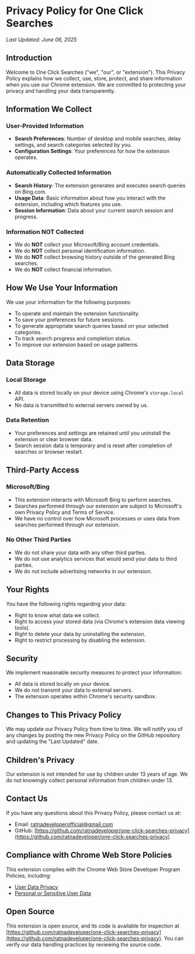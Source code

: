 # Privacy Policy for One Click Searches

*Last Updated: June 06, 2025*

## Introduction

Welcome to One Click Searches ("we", "our", or "extension"). This Privacy Policy explains how we collect, use, store, protect, and share information when you use our Chrome extension. We are committed to protecting your privacy and handling your data transparently.

## Information We Collect

### User-Provided Information
- **Search Preferences**: Number of desktop and mobile searches, delay settings, and search categories selected by you.
- **Configuration Settings**: Your preferences for how the extension operates.

### Automatically Collected Information
- **Search History**: The extension generates and executes search queries on Bing.com.
- **Usage Data**: Basic information about how you interact with the extension, including which features you use.
- **Session Information**: Data about your current search session and progress.

### Information NOT Collected
- We do **NOT** collect your Microsoft/Bing account credentials.
- We do **NOT** collect personal identification information.
- We do **NOT** collect browsing history outside of the generated Bing searches.
- We do **NOT** collect financial information.

## How We Use Your Information

We use your information for the following purposes:
- To operate and maintain the extension functionality.
- To save your preferences for future sessions.
- To generate appropriate search queries based on your selected categories.
- To track search progress and completion status.
- To improve our extension based on usage patterns.

## Data Storage

### Local Storage
- All data is stored locally on your device using Chrome's `storage.local` API.
- No data is transmitted to external servers owned by us.

### Data Retention
- Your preferences and settings are retained until you uninstall the extension or clear browser data.
- Search session data is temporary and is reset after completion of searches or browser restart.

## Third-Party Access

### Microsoft/Bing
- This extension interacts with Microsoft Bing to perform searches.
- Searches performed through our extension are subject to Microsoft's own Privacy Policy and Terms of Service.
- We have no control over how Microsoft processes or uses data from searches performed through our extension.

### No Other Third Parties
- We do not share your data with any other third parties.
- We do not use analytics services that would send your data to third parties.
- We do not include advertising networks in our extension.

## Your Rights

You have the following rights regarding your data:
- Right to know what data we collect.
- Right to access your stored data (via Chrome's extension data viewing tools).
- Right to delete your data by uninstalling the extension.
- Right to restrict processing by disabling the extension.

## Security

We implement reasonable security measures to protect your information:
- All data is stored locally on your device.
- We do not transmit your data to external servers.
- The extension operates within Chrome's security sandbox.

## Changes to This Privacy Policy

We may update our Privacy Policy from time to time. We will notify you of any changes by posting the new Privacy Policy on the GitHub repository and updating the "Last Updated" date.

## Children's Privacy

Our extension is not intended for use by children under 13 years of age. We do not knowingly collect personal information from children under 13.

## Contact Us

If you have any questions about this Privacy Policy, please contact us at:
- Email: [ratnadeveloperofficial@gmail.com](mailto:ratnadeveloperofficial@gmail.com)
- GitHub: [https://github.com/ratnadeveloper/one-click-searches-privacy](https://github.com/ratnadeveloper/one-click-searches-privacy)

## Compliance with Chrome Web Store Policies

This extension complies with the Chrome Web Store Developer Program Policies, including:
- [User Data Privacy](https://developer.chrome.com/docs/webstore/program-policies/user-data-privacy/)
- [Personal or Sensitive User Data](https://developer.chrome.com/docs/webstore/program-policies/personal-data/)

## Open Source

This extension is open source, and its code is available for inspection at [https://github.com/ratnadeveloper/one-click-searches-privacy](https://github.com/ratnadeveloper/one-click-searches-privacy). You can verify our data handling practices by reviewing the source code. 